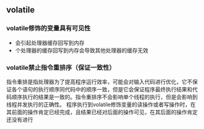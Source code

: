 ## volatile

### volatile修饰的变量具有可见性
- 会引起处理器缓存回写到内存
- 个处理器的缓存回写到内存会导致其他处理器的缓存无效

### volatile禁止指令重排序（保证一致性）
指令重排是指处理器为了提高程序运行效率，可能会对输入代码进行优化，它不保证各个语句的执行顺序同代码中的顺序一致，但是它会保证程序最终执行结果和代码顺序执行的结果是一致的。指令重排序不会影响单个线程的执行，但是会影响到线程并发执行的正确性。
程序执行到volatile修饰变量的读操作或者写操作时，在其前面的操作肯定已经完成，且结果已经对后面的操作可见，在其后面的操作肯定还没有进行
